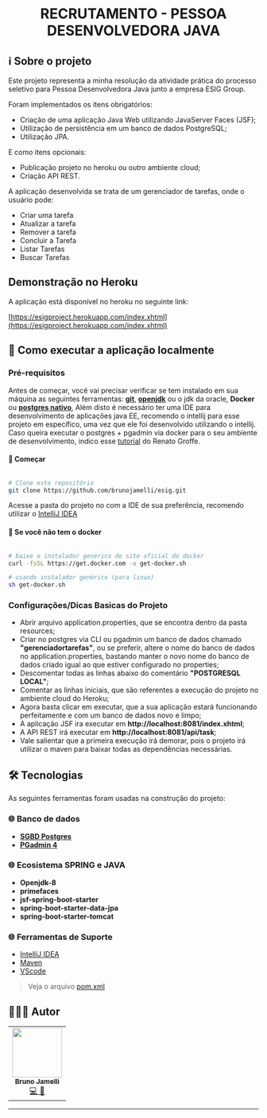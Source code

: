 <h1 align="center" style="font-weight:bold;">
    RECRUTAMENTO - PESSOA DESENVOLVEDORA JAVA
</h1>

## ℹ️ Sobre o projeto
Este projeto representa a minha resolução da atividade prática do processo seletivo para Pessoa Desenvolvedora Java junto a empresa ESIG Group.

Foram implementados os itens obrigatórios:

- Criação de uma aplicação Java Web utilizando JavaServer Faces (JSF);
- Utilização de persistência em um banco de dados PostgreSQL;
- Utilização JPA.

E como itens opcionais:

- Publicação projeto no heroku ou outro ambiente cloud;
- Criação API REST.

<p>A aplicação desenvolvida se trata de um gerenciador de tarefas, onde o usuário pode:</p>

- Criar uma tarefa
- Atualizar a tarefa
- Remover a tarefa
- Concluir a Tarefa
- Listar Tarefas
- Buscar Tarefas
## Demonstração no Heroku
A aplicação está disponível no heroku no seguinte link:

[https://esigproject.herokuapp.com/index.xhtml](https://esigproject.herokuapp.com/index.xhtml)

## 🚀 Como executar a aplicação localmente
### Pré-requisitos
Antes de começar, você vai precisar verificar se tem instalado em sua máquina as seguintes ferramentas: **[git](https://git-scm.com/book/en/v2/Getting-Started-Installing-Git)**, **[openjdk](https://openjdk.java.net/)** ou o jdk da oracle, **Docker** ou **[postgres nativo](https://www.postgresql.org/)**, Além disto é necessário ter uma IDE para desenvolvimento de aplicações java EE, recomendo o intellij para esse projeto em específico, uma vez que ele foi desenvolvido utilizando o intellij. Caso queira executar o postgres + pgadmin via docker para o seu ambiente de desenvolvimento, 
indico esse [tutorial](https://renatogroffe.medium.com/postgresql-pgadmin-4-docker-compose-montando-rapidamente-um-ambiente-para-uso-55a2ab230b89) do Renato Groffe.

#### 🏁 Começar
```bash

# Clone este repositório
git clone https://github.com/brunojamelli/esig.git

```

Acesse a pasta do projeto no com a IDE de sua preferência, recomendo utilizar o [IntelliJ IDEA](https://www.jetbrains.com/pt-br/idea/download/#section=linux) 
#### 🐳 Se você não tem o docker
```bash

# baixe o instalador genérico do site oficial do docker
curl -fsSL https://get.docker.com -o get-docker.sh

# usando instalador genérico (para linux)
sh get-docker.sh

```
### Configurações/Dicas Basicas do Projeto
- Abrir arquivo application.properties, que se encontra dentro da pasta resources;
- Criar no postgres via CLI ou pgadmin um banco de dados chamado **"gerenciadortarefas"**, ou se preferir, altere o nome do banco de dados no application.properties, bastando manter o novo nome do banco de dados criado igual ao que estiver configurado no properties;
- Descomentar todas as linhas abaixo do comentário **"POSTGRESQL LOCAL"**;
- Comentar as linhas iniciais, que são referentes a execução do projeto no ambiente cloud do Heroku;
- Agora basta clicar em executar, que a sua aplicação estará funcionando perfeitamente e com um banco de dados novo e limpo;
- A aplicação JSF ira executar em **http://localhost:8081/index.xhtml**;
- A API REST irá executar em **http://localhost:8081/api/task**;
- Vale salientar que a primeira execução irá demorar, pois o projeto irá utilizar o maven para baixar todas as dependências necessárias.

## 🛠 Tecnologias

As seguintes ferramentas foram usadas na construção do projeto:

### 🌐 **Banco de dados** 
- **[SGBD Postgres](https://expressjs.com/)**
- **[PGadmin 4](https://github.com/arb/celebrate)**

### 🌐 **Ecosistema SPRING e JAVA**
- **Openjdk-8**
- **primefaces**
- **jsf-spring-boot-starter**
- **spring-boot-starter-data-jpa**
- **spring-boot-starter-tomcat**

### 🌐 **Ferramentas de Suporte**
- [IntelliJ IDEA](https://www.jetbrains.com/pt-br/idea/download/#section=linux) 
- [Maven](https://maven.apache.org/)
- [VScode](https://code.visualstudio.com/)

> Veja o arquivo [pom.xml](https://github.com/brunojamelli/esig/blob/master/pom.xml)

## 👩🏽‍💻 Autor
<table>
  <tr>
    <td align="center"><a href="https://github.com/brunojamelli"><img src="https://avatars0.githubusercontent.com/u/21262825?s=400&u=8d99e00b964f6e0eb0684b34b9094a6c6163b65e&v=4" width="100px;" alt=""/><br /><sub><b>Bruno Jamelli</b></sub></a><br /><a href="https://github.com/brunojamelli/potianuncios-api" title="Code">💻 🎨</a></td>
  <tr>
</table>

---